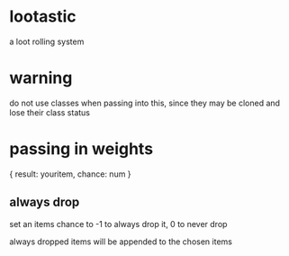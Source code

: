 # lootastic
a loot rolling system

# warning
do not use classes when passing into this, since they may be cloned and lose their class status

# passing in weights
{ result: youritem, chance: num }

## always drop
set an items chance to -1 to always drop it, 0 to never drop

always dropped items will be appended to the chosen items